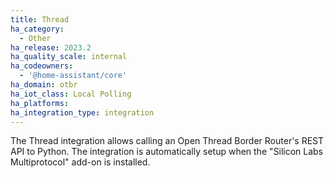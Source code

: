 ```yaml
---
title: Thread
ha_category:
  - Other
ha_release: 2023.2
ha_quality_scale: internal
ha_codeowners:
  - '@home-assistant/core'
ha_domain: otbr
ha_iot_class: Local Polling
ha_platforms:
ha_integration_type: integration
---
```


The Thread integration allows calling an Open Thread Border Router's REST API to Python.
The integration is automatically setup when the "Silicon Labs Multiprotocol" add-on is installed.
